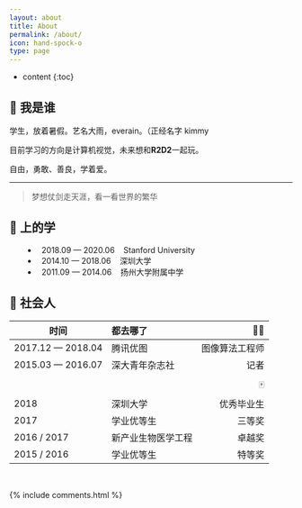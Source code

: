 ```yaml
---
layout: about
title: About
permalink: /about/
icon: hand-spock-o
type: page
---
```


* content
{:toc}


## :nail_care: 我是谁

学生，放着暑假。艺名大雨，everain。（正经名字 kimmy

目前学习的方向是计算机视觉，未来想和**R2D2**一起玩。

自由，勇敢、善良，学着爱。

<hr/>

> 梦想仗剑走天涯，看一看世界的繁华

## :ocean: 上的学

<ul class="fa-ul" style="margin-left: 1.6rem;">
  <li><i class="fa-li fa fa-circle-o fa-fw" aria-hidden="true"></i>&nbsp;
  2018.09 — 2020.06 &nbsp;&nbsp; Stanford University </li>
  <li><i class="fa-li fa fa-dot-circle-o fa-fw" aria-hidden="true"></i>&nbsp;
  2014.10 — 2018.06 &nbsp;&nbsp; 深圳大学</li>
  <li><i class="fa-li fa fa-dot-circle-o fa-fw" aria-hidden="true"></i>&nbsp;
  2011.09 — 2014.06 &nbsp;&nbsp; 扬州大学附属中学</li>
</ul>


## :ghost: 社会人

| 时间          | 都去哪了    | :guardsman: |
| ------------ |:------------------| ----------:|
| 2017.12 — 2018.04  | 腾讯优图      | 图像算法工程师  |
| 2015.03 — 2016.07  | 深大青年杂志社 | 记者          |
|                    |              |              |
|                    |              | :mahjong:    |
| 2018               | 深圳大学          | 优秀毕业生 |
| 2017               | 学业优等生         |  三等奖   |
| 2016 / 2017        | 新产业生物医学工程  | 卓越奖    |
| 2015 / 2016        | 学业优等生         | 特等奖    |

<br/>


{% include comments.html %}
